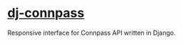 # [dj-connpass](https://dj-connpass.herokuapp.com)
Responsive interface for Connpass API written in Django.

